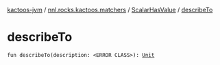 [kactoos-jvm](../../index.md) / [nnl.rocks.kactoos.matchers](../index.md) / [ScalarHasValue](index.md) / [describeTo](./describe-to.md)

# describeTo

`fun describeTo(description: <ERROR CLASS>): `[`Unit`](https://kotlinlang.org/api/latest/jvm/stdlib/kotlin/-unit/index.html)